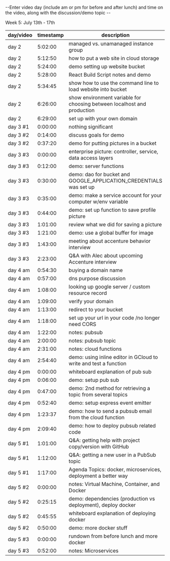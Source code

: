 --Enter video day (include am or pm for before and after lunch) and time on the video, along with the discussion/demo topic --

Week 5: July 13th - 17th

| day/video | timestamp | description |
|--------|--------|--------|
| day 2 | 5:02:00 | managed vs. unamanaged instance group |
| day 2 | 5:12:50 | how to put a web site in cloud storage |
| day 2 | 5:24:00 | demo setting up website bucket |
| day 2 | 5:28:00 | React Build Script notes and demo |
| day 2 | 5:34:45 | show how to use the command line to load website into bucket |
| day 2 | 6:26:00 | show environment variable for choosing between localhost and production |
| day 2 | 6:29:00 | set up with your own domain |
| day 3 #1 | 0:00:00 | nothing significant |
| day 3 #2 | 0:14:00 | discuss goals for demo |
| day 3 #2 | 0:37:20 | demo for putting pictures in a bucket |
| day 3 #3 | 0:00:00 | enterprise picture: controller, service, data access layers |
| day 3 #3 | 0:12:00 | demo: server functions |
| day 3 #3 | 0:30:00 | demo: dao for bucket and GOOGLE_APPLICATION_CREDENTIALS was set up |
| day 3 #3 | 0:35:00 | demo: make a service account for your computer w/env variable | 
| day 3 #3 | 0:44:00 | demo: set up function to save profile picture |
| day 3 #3 | 1:01:00 | review what we did for saving a picture |
| day 3 #3 | 1:21:00 | demo: use a global buffer for image |
| day 3 #3 | 1:43:00 | meeting about accenture behavior interview |
| day 3 #3 | 2:23:00 | Q&A with Alec about upcoming Accenture interview |
| day 4 am | 0:54:30 | buying a domain name |
| day 4 am | 0:57:00 | dns purpose discussion |
| day 4 am | 1:08:00 | looking up google server / custom resource record |
| day 4 am | 1:09:00 | verify your domain |
| day 4 am | 1:13:00 | redirect to your bucket |
| day 4 am | 1:18:00 | set up your url in your code /no longer need CORS |
| day 4 am | 1:22:00 | notes: pubsub |
| day 4 am | 2:00:00 | notes: pubsub topic |
| day 4 am | 2:31:00 | notes: cloud functions |
| day 4 am | 2:54:40 | demo: using inline editor in GCloud to write and test a function |
| day 4 pm | 0:00:00 | whiteboard explanation of pub sub |
| day 4 pm | 0:06:00 | demo: setup pub sub |
| day 4 pm | 0:47:00 | demo: 2nd method for retrieving a topic from several topics |
| day 4 pm | 0:52:40 | demo: setup express event emitter |
| day 4 pm | 1:23:37 | demo: how to send a pubsub email from the cloud function |
| day 4 pm | 2:09:40 | demo: how to deploy pubsub related code |
| day 5 #1 | 1:01:00 | Q&A: getting help with project copy/version with GitHub |
| day 5 #1 | 1:12:00 | Q&A: getting a new user in a PubSub topic |
| day 5 #1 | 1:17:00 | Agenda Topics: docker, microservices, deployment a better way |
| day 5 #2 | 0:00:00 | notes: Virtual Machine, Container, and Docker |
| day 5 #2 | 0:25:15 | demo: dependencies (production vs deployment), deploy docker |
| day 5 #2 | 0:45:55 | whiteboard explanation of deploying docker |
| day 5 #2 | 0:50:00 | demo: more docker stuff |
| day 5 #3 | 0:00:00 | rundown from before lunch and more docker |
| day 5 #3 | 0:52:00 | notes: Microservices |
